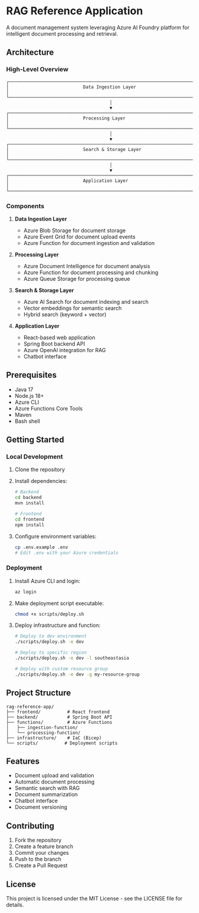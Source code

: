 # RAG Reference Application

A document management system leveraging Azure AI Foundry platform for intelligent document processing and retrieval.

## Architecture

### High-Level Overview

```
┌─────────────────────────────────────────────────────────────────────────┐
│                            Data Ingestion Layer                         │
└─────────────────────────────────────────────────────────────────────────┘
                                       │
                                       ▼
┌─────────────────────────────────────────────────────────────────────────┐
│                            Processing Layer                             │
└─────────────────────────────────────────────────────────────────────────┘
                                       │
                                       ▼
┌─────────────────────────────────────────────────────────────────────────┐
│                            Search & Storage Layer                       │
└─────────────────────────────────────────────────────────────────────────┘
                                       │
                                       ▼
┌─────────────────────────────────────────────────────────────────────────┐
│                            Application Layer                            │
└─────────────────────────────────────────────────────────────────────────┘
```

### Components

1. **Data Ingestion Layer**
   - Azure Blob Storage for document storage
   - Azure Event Grid for document upload events
   - Azure Function for document ingestion and validation

2. **Processing Layer**
   - Azure Document Intelligence for document analysis
   - Azure Function for document processing and chunking
   - Azure Queue Storage for processing queue

3. **Search & Storage Layer**
   - Azure AI Search for document indexing and search
   - Vector embeddings for semantic search
   - Hybrid search (keyword + vector)

4. **Application Layer**
   - React-based web application
   - Spring Boot backend API
   - Azure OpenAI integration for RAG
   - Chatbot interface

## Prerequisites

- Java 17
- Node.js 18+
- Azure CLI
- Azure Functions Core Tools
- Maven
- Bash shell

## Getting Started

### Local Development

1. Clone the repository
2. Install dependencies:
   ```bash
   # Backend
   cd backend
   mvn install

   # Frontend
   cd frontend
   npm install
   ```

3. Configure environment variables:
   ```bash
   cp .env.example .env
   # Edit .env with your Azure credentials
   ```

### Deployment

1. Install Azure CLI and login:
   ```bash
   az login
   ```

2. Make deployment script executable:
   ```bash
   chmod +x scripts/deploy.sh
   ```

3. Deploy infrastructure and function:
   ```bash
   # Deploy to dev environment
   ./scripts/deploy.sh -e dev

   # Deploy to specific region
   ./scripts/deploy.sh -e dev -l southeastasia

   # Deploy with custom resource group
   ./scripts/deploy.sh -e dev -g my-resource-group
   ```

## Project Structure

```
rag-reference-app/
├── frontend/          # React frontend
├── backend/           # Spring Boot API
├── functions/         # Azure Functions
│   ├── ingestion-function/
│   └── processing-function/
├── infrastructure/    # IaC (Bicep)
└── scripts/          # Deployment scripts
```

## Features

- Document upload and validation
- Automatic document processing
- Semantic search with RAG
- Document summarization
- Chatbot interface
- Document versioning

## Contributing

1. Fork the repository
2. Create a feature branch
3. Commit your changes
4. Push to the branch
5. Create a Pull Request

## License

This project is licensed under the MIT License - see the LICENSE file for details.
